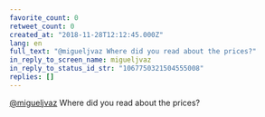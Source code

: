 ```yaml
---
favorite_count: 0
retweet_count: 0
created_at: "2018-11-28T12:12:45.000Z"
lang: en
full_text: "@migueljvaz Where did you read about the prices?"
in_reply_to_screen_name: migueljvaz
in_reply_to_status_id_str: "1067750321504555008"
replies: []
---
```


[@migueljvaz](https://twitter.com/migueljvaz) Where did you read about the
prices?
